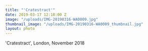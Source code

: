 ```yaml
---
title: "'Cratestract'"
date: 2019-03-17 12:18:00 Z
image: "/uploads/IMG-20190316-WA0009.jpg"
thumbnail_image: "/uploads/IMG-20190316-WA0009_thumbnail.jpg"
layout: photo
---
```


'Cratestract', London, November 2018